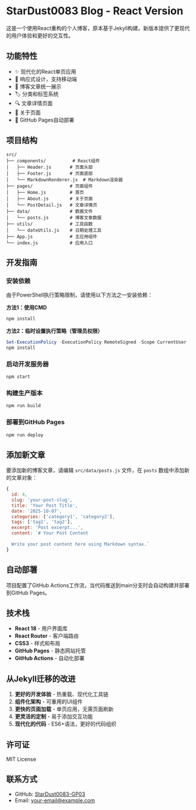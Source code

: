 # StarDust0083 Blog - React Version

这是一个使用React重构的个人博客，原本基于Jekyll构建。新版本提供了更现代的用户体验和更好的交互性。

## 功能特性

- ✨ 现代化的React单页应用
- 📱 响应式设计，支持移动端
- 📝 博客文章统一展示
- 🏷️ 分类和标签系统
- 🔍 文章详情页面
- 📄 关于页面
- 🚀 GitHub Pages自动部署

## 项目结构

```
src/
├── components/          # React组件
│   ├── Header.js       # 页面头部
│   ├── Footer.js       # 页面底部
│   └── MarkdownRenderer.js  # Markdown渲染器
├── pages/              # 页面组件
│   ├── Home.js         # 首页
│   ├── About.js        # 关于页面
│   └── PostDetail.js   # 文章详情页
├── data/               # 数据文件
│   └── posts.js        # 博客文章数据
├── utils/              # 工具函数
│   └── dateUtils.js    # 日期处理工具
├── App.js              # 主应用组件
└── index.js            # 应用入口
```

## 开发指南

### 安装依赖

由于PowerShell执行策略限制，请使用以下方法之一安装依赖：

**方法1：使用CMD**
```cmd
npm install
```

**方法2：临时设置执行策略（管理员权限）**
```powershell
Set-ExecutionPolicy -ExecutionPolicy RemoteSigned -Scope CurrentUser
npm install
```

### 启动开发服务器

```bash
npm start
```

### 构建生产版本

```bash
npm run build
```

### 部署到GitHub Pages

```bash
npm run deploy
```

## 添加新文章

要添加新的博客文章，请编辑 `src/data/posts.js` 文件，在 `posts` 数组中添加新的文章对象：

```javascript
{
  id: 4,
  slug: 'your-post-slug',
  title: 'Your Post Title',
  date: '2025-10-07',
  categories: ['category1', 'category2'],
  tags: ['tag1', 'tag2'],
  excerpt: 'Post excerpt...',
  content: `# Your Post Content
  
  Write your post content here using Markdown syntax.`
}
```

## 自动部署

项目配置了GitHub Actions工作流，当代码推送到main分支时会自动构建并部署到GitHub Pages。

## 技术栈

- **React 18** - 用户界面库
- **React Router** - 客户端路由
- **CSS3** - 样式和布局
- **GitHub Pages** - 静态网站托管
- **GitHub Actions** - 自动化部署

## 从Jekyll迁移的改进

1. **更好的开发体验** - 热重载、现代化工具链
2. **组件化架构** - 可重用的UI组件
3. **更快的页面加载** - 单页应用，无需页面刷新
4. **更灵活的定制** - 易于添加交互功能
5. **现代化的代码** - ES6+语法，更好的代码组织

## 许可证

MIT License

## 联系方式

- GitHub: [StarDust0083-GP03](https://github.com/StarDust0083-GP03)
- Email: your-email@example.com